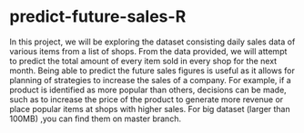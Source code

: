 # predict-future-sales-R
In this project, we will be exploring the dataset consisting daily sales data of various items from a list of shops. From the data provided, we will attempt to predict the total amount of every item sold in every shop for the next month.
Being able to predict the future sales figures is useful as it allows for planning of strategies to increase the sales of a company. For example, if a product is identified as more popular than others, decisions can be made, such as to increase the price of the product to generate more revenue or place popular items at shops with higher sales.
For big dataset (larger than 100MB) ,you can find them on master branch.
